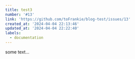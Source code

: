 ```yaml
---
title: test3
number: '#13'
link: 'https://github.com/toFrankie/blog-test/issues/13'
created_at: '2024-04-04 22:13:46'
updated_at: '2024-04-04 22:22:40'
labels:
  - documentation
---
```


some text...
